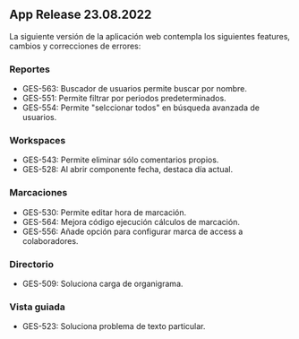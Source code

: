 ## App Release 23.08.2022

La siguiente versión de la aplicación web contempla los siguientes features, cambios y correcciones de errores:

### Reportes

- GES-563: Buscador de usuarios permite buscar por nombre.
- GES-551: Permite filtrar por periodos predeterminados.
- GES-554: Permite "selccionar todos" en búsqueda avanzada de usuarios.


### Workspaces

- GES-543: Permite eliminar sólo comentarios propios.
- GES-528: Al abrir componente fecha, destaca día actual.

### Marcaciones

- GES-530: Permite editar hora de marcación.
- GES-564: Mejora código ejecución cálculos de marcación.
- GES-556: Añade opción para configurar marca de access a colaboradores.


### Directorio

- GES-509: Soluciona carga de organigrama.

### Vista guiada

- GES-523: Soluciona problema de texto particular.






